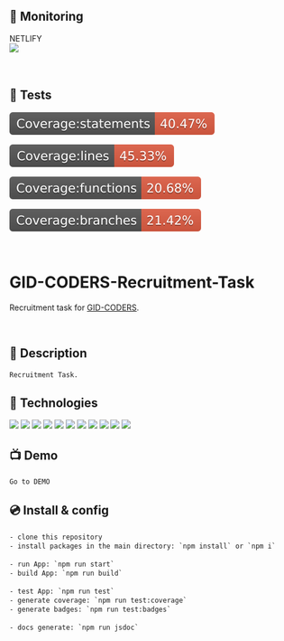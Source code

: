 ## 🤖 Monitoring

NETLIFY
<br />
<img src="https://snyk.io/wp-content/uploads/title-card-logo-white-1.png" width="135">

<br />

## 🚀 Tests

![Badge Statements](coverage/badge-statements.svg)

![Badge Lines](coverage/badge-lines.svg)

![Badge Functions](coverage/badge-functions.svg)

![Badge Branches](coverage/badge-branches.svg)

<br />

# GID-CODERS-Recruitment-Task

Recruitment task for [GID-CODERS](https://gidcoders.pl/home/).

<br />

## 📎 Description

```
Recruitment Task.
```

## 🔌 Technologies

![](https://img.shields.io/badge/-REACT-black?style=for-the-badge&logo=react)
![](https://img.shields.io/badge/-webpack-black?style=for-the-badge&logo=webpack)
![](https://img.shields.io/badge/-babel-black?style=for-the-badge&logo=babel)
![](https://img.shields.io/badge/-Prop_Types-black?style=for-the-badge&logo=typescript)
![](https://img.shields.io/badge/-React_Icons-black?style=for-the-badge&logo=react)
![](https://img.shields.io/badge/-React_Uuid-black?style=for-the-badge&logo=react)
![](https://img.shields.io/badge/-Sass-black?style=for-the-badge&logo=sass)
![](https://img.shields.io/badge/-Eslint-black?style=for-the-badge&logo=eslint)
![](https://img.shields.io/badge/-Prettier-black?style=for-the-badge&logo=prettier)
![](https://img.shields.io/badge/-JSDoc-black?style=for-the-badge&logo=javascript)
![](https://img.shields.io/badge/-Enzyme_&_Jest-black?style=for-the-badge&logo=jest)

## 📺 Demo

```
Go to DEMO
```

## 💿 Install & config

```
- clone this repository
- install packages in the main directory: `npm install` or `npm i`

- run App: `npm run start`
- build App: `npm run build`

- test App: `npm run test`
- generate coverage: `npm run test:coverage`
- generate badges: `npm run test:badges`

- docs generate: `npm run jsdoc`
```
